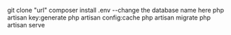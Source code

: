 git clone "url"
composer install
.env  --change the database name here
php artisan key:generate
php artisan config:cache
php artisan migrate
php artisan serve